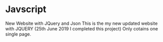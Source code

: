 # Javscript
New Website with JQuery and Json
This is the my new updated website with JQUERY (25th June 2019 I completed this project) Only cotains one single page.
